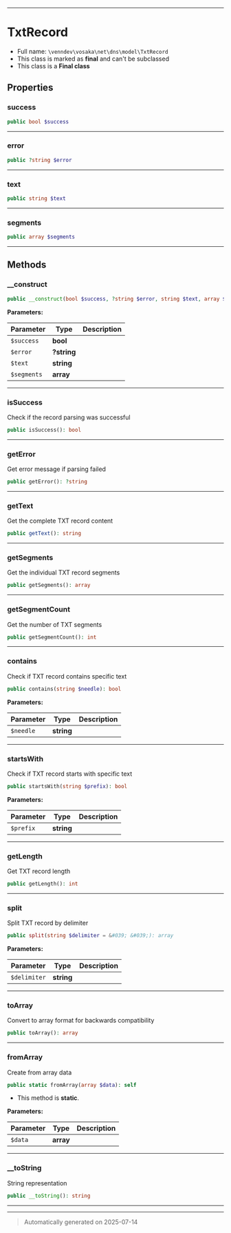 ***

# TxtRecord





* Full name: `\venndev\vosaka\net\dns\model\TxtRecord`
* This class is marked as **final** and can't be subclassed
* This class is a **Final class**



## Properties


### success



```php
public bool $success
```






***

### error



```php
public ?string $error
```






***

### text



```php
public string $text
```






***

### segments



```php
public array $segments
```






***

## Methods


### __construct



```php
public __construct(bool $success, ?string $error, string $text, array $segments): mixed
```








**Parameters:**

| Parameter | Type | Description |
|-----------|------|-------------|
| `$success` | **bool** |  |
| `$error` | **?string** |  |
| `$text` | **string** |  |
| `$segments` | **array** |  |





***

### isSuccess

Check if the record parsing was successful

```php
public isSuccess(): bool
```












***

### getError

Get error message if parsing failed

```php
public getError(): ?string
```












***

### getText

Get the complete TXT record content

```php
public getText(): string
```












***

### getSegments

Get the individual TXT record segments

```php
public getSegments(): array
```












***

### getSegmentCount

Get the number of TXT segments

```php
public getSegmentCount(): int
```












***

### contains

Check if TXT record contains specific text

```php
public contains(string $needle): bool
```








**Parameters:**

| Parameter | Type | Description |
|-----------|------|-------------|
| `$needle` | **string** |  |





***

### startsWith

Check if TXT record starts with specific text

```php
public startsWith(string $prefix): bool
```








**Parameters:**

| Parameter | Type | Description |
|-----------|------|-------------|
| `$prefix` | **string** |  |





***

### getLength

Get TXT record length

```php
public getLength(): int
```












***

### split

Split TXT record by delimiter

```php
public split(string $delimiter = &#039; &#039;): array
```








**Parameters:**

| Parameter | Type | Description |
|-----------|------|-------------|
| `$delimiter` | **string** |  |





***

### toArray

Convert to array format for backwards compatibility

```php
public toArray(): array
```












***

### fromArray

Create from array data

```php
public static fromArray(array $data): self
```



* This method is **static**.




**Parameters:**

| Parameter | Type | Description |
|-----------|------|-------------|
| `$data` | **array** |  |





***

### __toString

String representation

```php
public __toString(): string
```












***


***
> Automatically generated on 2025-07-14
